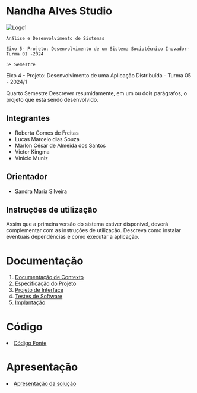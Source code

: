 # Nandha Alves Studio

![Logo1](https://github.com/user-attachments/assets/59d54251-bbf5-4aef-bf28-65ebb7ef3044)


`Análise e Desenvolvimento de Sistemas`

`Eixo 5- Projeto: Desenvolvimento de um Sistema Sociotécnico Inovador- Turma 01 -2024`

`5º Semestre`


Eixo 4 - Projeto: Desenvolvimento de uma Aplicação Distribuída - Turma 05 - 2024/1

Quarto Semestre
Descrever resumidamente, em um ou dois parágrafos, o projeto que está sendo desenvolvido.

## Integrantes

* Roberta Gomes de Freitas
* Lucas Marcelo dias Souza
* Marlon César de Almeida dos Santos
* Victor Kingma
* Vinicio Muniz

## Orientador

* Sandra Maria Silveira

## Instruções de utilização

Assim que a primeira versão do sistema estiver disponível, deverá complementar com as instruções de utilização. Descreva como instalar eventuais dependências e como executar a aplicação.

# Documentação

<ol>
<li><a href="documentos/01-Documentação de Contexto.md"> Documentação de Contexto</a></li>
<li><a href="documentos/02-Especificação do Projeto.md"> Especificação do Projeto</a></li>
<li><a href="documentos/03-Projeto de Interface.md"> Projeto de Interface</a></li>
<li><a href="documentos/04-Testes de Software.md"> Testes de Software</a></li>
<li><a href="documentos/05-Implantação.md"> Implantação</a></li>
</ol>

# Código

<li><a href="src/README.md"> Código Fonte</a></li>

# Apresentação

<li><a href="presentation/README.md"> Apresentação da solução</a></li>
